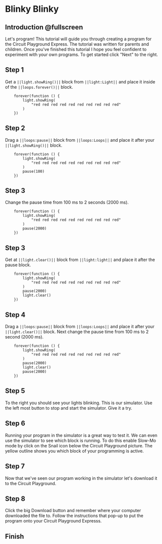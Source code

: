 # Blinky Blinky

## Introduction @fullscreen
Let's program! This tutorial will guide you through creating
a program for the Circuit Playground Express. The tutorial was
written for parents and children. Once you've finished this
tutorial I hope you feel confident to experiment with your
own programs. To get started click "Next" to the right.

## Step 1
Get a ``||light.showRing()||`` block from ``||light:Light||``
and place it inside of the ``||loops.forever()||`` block. 
```blocks
    forever(function () {
        light.showRing(
            "red red red red red red red red red red"
        )
    })
```

## Step 2
Drag a ``||loops:pause||`` block from ``||loops:Loops||`` and
place it after your ``||light.showRing()||`` block.
```blocks
    forever(function () {
        light.showRing(
            "red red red red red red red red red red"
        )
        pause(100)
    })
```
## Step 3
Change the pause time from 100 ms to 2 seconds (2000 ms).
```blocks
    forever(function () {
        light.showRing(
            "red red red red red red red red red red"
        )
        pause(2000)
    })
```
## Step 3
Get at ``||light.clear()||`` block from ``||light:light||``
and place it after the pause block.

```blocks
    forever(function () {
        light.showRing(
            "red red red red red red red red red red"
        )
        pause(2000)
        light.clear()
    })
```
## Step 4
Drag a ``||loops:pause||`` block from ``||loops:Loops||`` and
place it after your ``||light.clear()||`` block. Next change
the pause time from 100 ms to 2 second (2000 ms).

```blocks
    forever(function () {
        light.showRing(
            "red red red red red red red red red red"
        )
        pause(2000)
        light.clear()
        pause(2000)
    })
```
## Step 5
To the right you should see your lights blinking. This is our
simulator. Use the left most button to stop and start the
simulator. Give it a try.

## Step 6
Running your program in the simulator is a great way to test it.
We can even use the simulator to see which block is running. To do 
this enable Slow-Mo mode by click on the Snail icon below the
Circuit Playground picture. The yellow outline shows you which
block of your programming is active.

## Step 7
Now that we've seen our program working in the simulator let's
download it to the Circuit Playground.

## Step 8
Click the big Download button and remember where your computer
downloaded the file to. Follow the instructions that pop-up to
put the program onto your Circuit Playground Expresss.

## Finish
